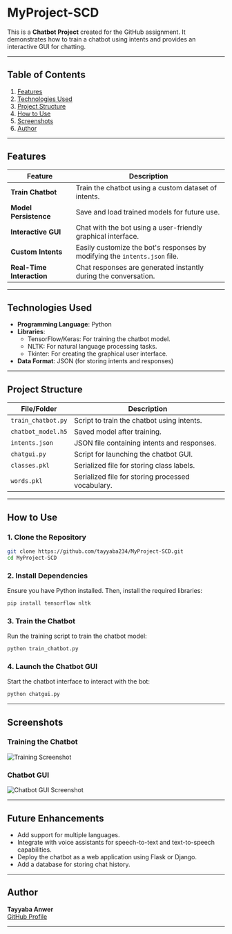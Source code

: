 
# **MyProject-SCD**

This is a **Chatbot Project** created for the GitHub assignment. It demonstrates how to train a chatbot using intents and provides an interactive GUI for chatting.

---

## **Table of Contents**
1. [Features](#features)
2. [Technologies Used](#technologies-used)
3. [Project Structure](#project-structure)
4. [How to Use](#how-to-use)
5. [Screenshots](#screenshots)
6. [Author](#author)

---

## **Features**
| Feature                  | Description                                                                 |
|--------------------------|-----------------------------------------------------------------------------|
| **Train Chatbot**        | Train the chatbot using a custom dataset of intents.                       |
| **Model Persistence**    | Save and load trained models for future use.                               |
| **Interactive GUI**      | Chat with the bot using a user-friendly graphical interface.               |
| **Custom Intents**       | Easily customize the bot's responses by modifying the `intents.json` file. |
| **Real-Time Interaction**| Chat responses are generated instantly during the conversation.            |

---

## **Technologies Used**
- **Programming Language**: Python
- **Libraries**:
  - TensorFlow/Keras: For training the chatbot model.
  - NLTK: For natural language processing tasks.
  - Tkinter: For creating the graphical user interface.
- **Data Format**: JSON (for storing intents and responses)

---

## **Project Structure**
| File/Folder        | Description                                       |
|--------------------|---------------------------------------------------|
| `train_chatbot.py` | Script to train the chatbot using intents.        |
| `chatbot_model.h5` | Saved model after training.                       |
| `intents.json`     | JSON file containing intents and responses.       |
| `chatgui.py`       | Script for launching the chatbot GUI.             |
| `classes.pkl`      | Serialized file for storing class labels.         |
| `words.pkl`        | Serialized file for storing processed vocabulary. |

---

## **How to Use**

### **1. Clone the Repository**
```bash
git clone https://github.com/tayyaba234/MyProject-SCD.git
cd MyProject-SCD
```

### **2. Install Dependencies**
Ensure you have Python installed. Then, install the required libraries:
```bash
pip install tensorflow nltk
```

### **3. Train the Chatbot**
Run the training script to train the chatbot model:
```bash
python train_chatbot.py
```

### **4. Launch the Chatbot GUI**
Start the chatbot interface to interact with the bot:
```bash
python chatgui.py
```

---

## **Screenshots**

### **Training the Chatbot**
![Training Screenshot](https://via.placeholder.com/800x400?text=Training+Chatbot+Tayyaba)

### **Chatbot GUI**
![Chatbot GUI Screenshot](https://via.placeholder.com/800x400?text=Chatbot+GUI+Tayyaya)

---

## **Future Enhancements**
- Add support for multiple languages.
- Integrate with voice assistants for speech-to-text and text-to-speech capabilities.
- Deploy the chatbot as a web application using Flask or Django.
- Add a database for storing chat history.

---

## **Author**
**Tayyaba Anwer**  
[GitHub Profile](https://github.com/tayyaba234)

---
